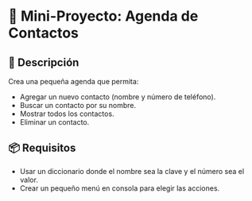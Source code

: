 # 📒 Mini-Proyecto: Agenda de Contactos

## 📝 Descripción

Crea una pequeña agenda que permita:
- Agregar un nuevo contacto (nombre y número de teléfono).
- Buscar un contacto por su nombre.
- Mostrar todos los contactos.
- Eliminar un contacto.

## 📦 Requisitos

- Usar un diccionario donde el nombre sea la clave y el número sea el valor.
- Crear un pequeño menú en consola para elegir las acciones.
